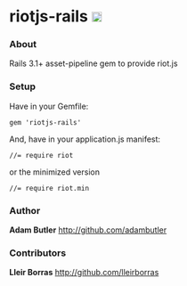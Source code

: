 # riotjs-rails <a href="http://badge.fury.io/rb/riotjs-rails"><img src="https://badge.fury.io/rb/riotjs-rails@2x.png" alt="Gem Version" height="18"></a>

### About

Rails 3.1+ asset-pipeline gem to provide riot.js

### Setup

Have in your Gemfile:

	gem 'riotjs-rails'

And, have in your application.js manifest:

	//= require riot

or the minimized version

	//= require riot.min

### Author

**Adam Butler** <http://github.com/adambutler>

### Contributors

**Lleir Borras** <http://github.com/lleirborras>

